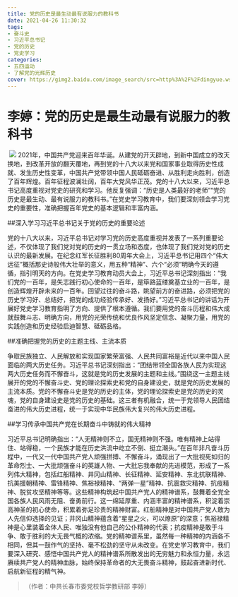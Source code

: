 ```yaml
---
title: 党的历史是最生动最有说服力的教科书
date: 2021-04-26 11:30:32
tags:
- 奋斗史
- 习近平总书记
- 党的历史
- 党史学习
categories:
- 五四运动
- 了解党的光辉历史
cover: https://gimg2.baidu.com/image_search/src=http%3A%2F%2Fdingyue.ws.126.net%2F2020%2F0705%2F989c208aj00qcyv7c000uc000fb007fc.jpg&refer=http%3A%2F%2Fdingyue.ws.126.net&app=2002&size=f9999,10000&q=a80&n=0&g=0n&fmt=jpeg?sec=1623244698&t=0a287f5d05a6d68dce4eac7675595839
---
```


# 李婷：党的历史是最生动最有说服力的教科书

​		![](党的历史是最生动最有说服力的教科书.jpg)
		2021年，中国共产党迎来百年华诞。从建党的开天辟地，到新中国成立的改天换地，到改革开放的翻天覆地，再到党的十八大以来党和国家事业取得历史性成就、发生历史性变革，中国共产党带领中国人民砥砺奋进、从胜利走向胜利，创造了百年辉煌。百年征程波澜壮阔，百年大党风华正茂。党的十八大以来，习近平总书记高度重视对党史的研究和学习。他反复强调：“历史是人类最好的老师”“党的历史是最生动、最有说服力的教科书。”在党史学习教育中，我们要深刻领会学习党史的重要性，准确把握百年党史的基本逻辑和丰富内涵。

##深入学习习近平总书记关于党的历史的重要论述

党的十八大以来，习近平总书记对学习党的历史高度重视并发表了一系列重要论述，不仅体现了我们党对党的历史的一贯立场和态度，也体现了我们党对党的历史认识的最新发展。在纪念红军长征胜利80周年大会上，习近平总书记用四个“伟大远征”概括那史诗般伟大壮举的意义，用五种“精神”、六个“必须”明确今天的遵循，指引明天的方向。在党史学习教育动员大会上，习近平总书记深刻指出：“我们党的一百年，是矢志践行初心使命的一百年，是筚路蓝缕奠基立业的一百年，是创造辉煌开辟未来的一百年。回望过往的奋斗路，眺望前方的奋进路，必须把党的历史学习好、总结好，把党的成功经验传承好、发扬好。”习近平总书记的讲话为开展好党史学习教育指明了方向、提供了根本遵循。我们要用党的奋斗历程和伟大成就鼓舞斗志、明确方向，用党的光荣传统和优良作风坚定信念、凝聚力量，用党的实践创造和历史经验启迪智慧、砥砺品格。

##准确把握党的历史的主题主线、主流本质

争取民族独立、人民解放和实现国家繁荣富强、人民共同富裕是近代以来中国人民面临的两大历史任务。习近平总书记深刻指出：“团结带领全国各族人民为实现这两大历史任务而不懈奋斗，这就是党的历史发展的主题和主线。”围绕这一主题主线展开的党的不懈奋斗史、党的理论探索史和党的自身建设史，就是党的历史发展的主流本质。党的不懈奋斗史是党的历史的主体，党的理论探索史是党的历史的灵魂，党的自身建设史是党的历史的基础。这三者有机融合，统一于党领导人民团结奋进的伟大历史进程，统一于实现中华民族伟大复兴的伟大历史进程。

##学习传承中国共产党在长期奋斗中铸就的伟大精神

习近平总书记明确指出：“人无精神则不立，国无精神则不强。唯有精神上站得住、站得稳，一个民族才能在历史洪流中屹立不倒、挺立潮头。”在百年非凡奋斗历程中，一代又一代中国共产党人顽强拼搏、不懈奋斗，涌现出了一大批视死如归的革命烈士、一大批顽强奋斗的英雄人物、一大批忘我奉献的先进模范，形成了一系列伟大精神，包括红船精神、井冈山精神、长征精神、延安精神、东北抗联精神、抗美援朝精神、雷锋精神、焦裕禄精神、“两弹一星”精神、抗震救灾精神、抗疫精神、脱贫攻坚精神等等。这些精神构筑起中国共产党人的精神谱系，鼓舞着全党全国各族人民风雨无阻、奋勇前行。这一绵延厚重、内涵丰富的精神谱系，积淀着崇高神圣的初心使命，积累着弥足珍贵的精神财富。红船精神是对中国共产党人敢为人先信仰选择的见证；井冈山精神蕴含着“星星之火，可以燎原”的深意；焦裕禄精神是心里装着全体人民、唯独没有他自己的公仆精神的代表；抗疫精神是敢于斗争、敢于胜利的大无畏气概的浓缩。党的精神谱系里，虽然每一种精神的内涵各不相同，但其一鼓作气的坚持、毫不松劲的坚守从未改变。在党史学习教育中，我们要深入研究、感悟中国共产党人的精神谱系所散发出的无穷魅力和永恒力量，永远赓续共产党人的精神血脉，始终保持革命者的大无畏奋斗精神，鼓起奋进新时代、启航新征程的精气神。

> （作者：中共长春市委党校哲学教研部 李婷）